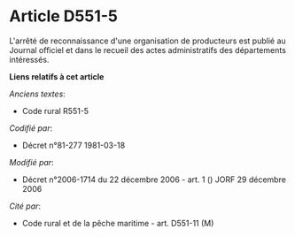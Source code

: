 # Article D551-5

L'arrêté de reconnaissance d'une organisation de producteurs est publié au Journal officiel et dans le recueil des actes
administratifs des départements intéressés.

**Liens relatifs à cet article**

_Anciens textes_:

  - Code rural R551-5

_Codifié par_:

  - Décret n°81-277 1981-03-18

_Modifié par_:

  - Décret n°2006-1714 du 22 décembre 2006 - art. 1 () JORF 29 décembre 2006

_Cité par_:

  - Code rural et de la pêche maritime - art. D551-11 (M)

